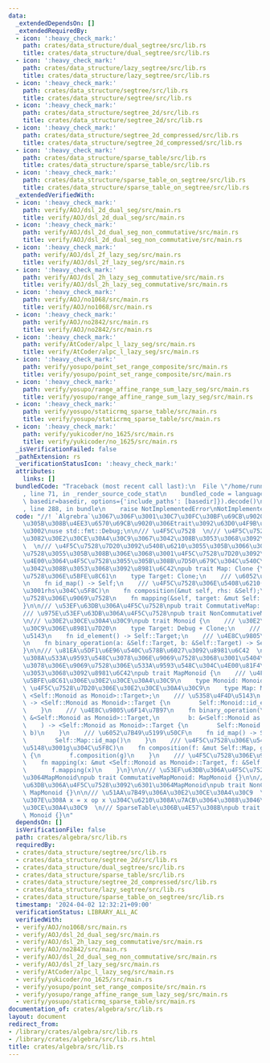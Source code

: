 ```yaml
---
data:
  _extendedDependsOn: []
  _extendedRequiredBy:
  - icon: ':heavy_check_mark:'
    path: crates/data_structure/dual_segtree/src/lib.rs
    title: crates/data_structure/dual_segtree/src/lib.rs
  - icon: ':heavy_check_mark:'
    path: crates/data_structure/lazy_segtree/src/lib.rs
    title: crates/data_structure/lazy_segtree/src/lib.rs
  - icon: ':heavy_check_mark:'
    path: crates/data_structure/segtree/src/lib.rs
    title: crates/data_structure/segtree/src/lib.rs
  - icon: ':heavy_check_mark:'
    path: crates/data_structure/segtree_2d/src/lib.rs
    title: crates/data_structure/segtree_2d/src/lib.rs
  - icon: ':heavy_check_mark:'
    path: crates/data_structure/segtree_2d_compressed/src/lib.rs
    title: crates/data_structure/segtree_2d_compressed/src/lib.rs
  - icon: ':heavy_check_mark:'
    path: crates/data_structure/sparse_table/src/lib.rs
    title: crates/data_structure/sparse_table/src/lib.rs
  - icon: ':heavy_check_mark:'
    path: crates/data_structure/sparse_table_on_segtree/src/lib.rs
    title: crates/data_structure/sparse_table_on_segtree/src/lib.rs
  _extendedVerifiedWith:
  - icon: ':heavy_check_mark:'
    path: verify/AOJ/dsl_2d_dual_seg/src/main.rs
    title: verify/AOJ/dsl_2d_dual_seg/src/main.rs
  - icon: ':heavy_check_mark:'
    path: verify/AOJ/dsl_2d_dual_seg_non_commutative/src/main.rs
    title: verify/AOJ/dsl_2d_dual_seg_non_commutative/src/main.rs
  - icon: ':heavy_check_mark:'
    path: verify/AOJ/dsl_2f_lazy_seg/src/main.rs
    title: verify/AOJ/dsl_2f_lazy_seg/src/main.rs
  - icon: ':heavy_check_mark:'
    path: verify/AOJ/dsl_2h_lazy_seg_commutative/src/main.rs
    title: verify/AOJ/dsl_2h_lazy_seg_commutative/src/main.rs
  - icon: ':heavy_check_mark:'
    path: verify/AOJ/no1068/src/main.rs
    title: verify/AOJ/no1068/src/main.rs
  - icon: ':heavy_check_mark:'
    path: verify/AOJ/no2842/src/main.rs
    title: verify/AOJ/no2842/src/main.rs
  - icon: ':heavy_check_mark:'
    path: verify/AtCoder/alpc_l_lazy_seg/src/main.rs
    title: verify/AtCoder/alpc_l_lazy_seg/src/main.rs
  - icon: ':heavy_check_mark:'
    path: verify/yosupo/point_set_range_composite/src/main.rs
    title: verify/yosupo/point_set_range_composite/src/main.rs
  - icon: ':heavy_check_mark:'
    path: verify/yosupo/range_affine_range_sum_lazy_seg/src/main.rs
    title: verify/yosupo/range_affine_range_sum_lazy_seg/src/main.rs
  - icon: ':heavy_check_mark:'
    path: verify/yosupo/staticrmq_sparse_table/src/main.rs
    title: verify/yosupo/staticrmq_sparse_table/src/main.rs
  - icon: ':heavy_check_mark:'
    path: verify/yukicoder/no_1625/src/main.rs
    title: verify/yukicoder/no_1625/src/main.rs
  _isVerificationFailed: false
  _pathExtension: rs
  _verificationStatusIcon: ':heavy_check_mark:'
  attributes:
    links: []
  bundledCode: "Traceback (most recent call last):\n  File \"/home/runner/.local/lib/python3.10/site-packages/onlinejudge_verify/documentation/build.py\"\
    , line 71, in _render_source_code_stat\n    bundled_code = language.bundle(stat.path,\
    \ basedir=basedir, options={'include_paths': [basedir]}).decode()\n  File \"/home/runner/.local/lib/python3.10/site-packages/onlinejudge_verify/languages/rust.py\"\
    , line 288, in bundle\n    raise NotImplementedError\nNotImplementedError\n"
  code: "//! `Algrebra`\u3067\u306F\u3001\u30C7\u30FC\u30BF\u69CB\u9020\u306B\u4E57\
    \u305B\u308B\u4EE3\u6570\u69CB\u9020\u306Etrait\u3092\u63D0\u4F9B\u3057\u307E\u3059\
    \u3002\nuse std::fmt::Debug;\n\n/// \u4F5C\u7528  \n/// \u4F5C\u7528\u81EA\u4F53\
    \u3082\u30E2\u30CE\u30A4\u30C9\u3067\u3042\u308B\u3053\u3068\u3092\u8981\u6C42\
    \  \n/// \u4F5C\u7528\u7D20\u3092\u5408\u6210\u3055\u305B\u3066\u304B\u3089\u4F5C\
    \u7528\u3055\u305B\u308B\u306E\u3068\u3001\u4F5C\u7528\u7D20\u3092\u4E00\u3064\
    \u4E00\u3064\u4F5C\u7528\u3055\u305B\u308B\u7D50\u679C\u304C\u540C\u3058\u3067\
    \u3042\u308B\u3053\u3068\u3092\u8981\u6C42\npub trait Map: Clone {\n    /// \u4F5C\
    \u7528\u306E\u5BFE\u8C61\n    type Target: Clone;\n    /// \u6052\u7B49\u5199\u50CF\
    \n    fn id_map() -> Self;\n    /// \u4F5C\u7528\u306E\u5408\u6210(self\u304C\u5148\
    \u3001rhs\u304C\u5F8C)\n    fn composition(&mut self, rhs: &Self);\n    /// \u4F5C\
    \u7528\u306E\u9069\u7528\n    fn mapping(&self, target: &mut Self::Target);\n\
    }\n\n/// \u53EF\u63DB\u306A\u4F5C\u7528\npub trait CommutativeMap: Map {}\n\n\
    /// \u975E\u53EF\u63DB\u306A\u4F5C\u7528\npub trait NonCommutativeMap: Map {}\n\
    \n/// \u30E2\u30CE\u30A4\u30C9\npub trait Monoid {\n    /// \u30E2\u30CE\u30A4\
    \u30C9\u306E\u8981\u7D20\n    type Target: Debug + Clone;\n    /// \u5358\u4F4D\
    \u5143\n    fn id_element() -> Self::Target;\n    /// \u4E8C\u9805\u6F14\u7B97\
    \n    fn binary_operation(a: &Self::Target, b: &Self::Target) -> Self::Target;\n\
    }\n\n/// \u81EA\u5DF1\u6E96\u540C\u578B\u6027\u3092\u8981\u6C42  \n/// \u3064\u307E\
    \u308A\u533A\u9593\u548C\u3078\u306E\u9069\u7528\u3068\u3001\u5404\u8981\u7D20\
    \u3078\u306E\u9069\u7528\u306E\u533A\u9593\u548C\u304C\u4E00\u81F4\u3059\u308B\
    \u3053\u3068\u3092\u8981\u6C42\npub trait MapMonoid {\n    /// \u4F5C\u7528\u306E\
    \u5BFE\u8C61\u306E\u30E2\u30CE\u30A4\u30C9\n    type Monoid: Monoid;\n    ///\
    \ \u4F5C\u7528\u7D20\u306E\u30E2\u30CE\u30A4\u30C9\n    type Map: Map<Target =\
    \ <Self::Monoid as Monoid>::Target>;\n    /// \u5358\u4F4D\u5143\n    fn id_element()\
    \ -> <Self::Monoid as Monoid>::Target {\n        Self::Monoid::id_element()\n\
    \    }\n    /// \u4E8C\u9805\u6F14\u7B97\n    fn binary_operation(\n        a:\
    \ &<Self::Monoid as Monoid>::Target,\n        b: &<Self::Monoid as Monoid>::Target,\n\
    \    ) -> <Self::Monoid as Monoid>::Target {\n        Self::Monoid::binary_operation(a,\
    \ b)\n    }\n    /// \u6052\u7B49\u5199\u50CF\n    fn id_map() -> Self::Map {\n\
    \        Self::Map::id_map()\n    }\n    /// \u4F5C\u7528\u306E\u5408\u6210(f\u304C\
    \u5148\u3001g\u304C\u5F8C)\n    fn composition(f: &mut Self::Map, g: &Self::Map)\
    \ {\n        f.composition(g)\n    }\n    /// \u4F5C\u7528\u306E\u9069\u7528\n\
    \    fn mapping(x: &mut <Self::Monoid as Monoid>::Target, f: &Self::Map) {\n \
    \       f.mapping(x)\n    }\n}\n\n/// \u53EF\u63DB\u306A\u4F5C\u7528\u3092\u6301\
    \u3064MapMonoid\npub trait CommutativeMapMonoid: MapMonoid {}\n\n/// \u975E\u53EF\
    \u63DB\u306A\u4F5C\u7528\u3092\u6301\u3064MapMonoid\npub trait NonCommutativeMapMonoid:\
    \ MapMonoid {}\n\n/// \u51AA\u7B49\u306A\u30E2\u30CE\u30A4\u30C9  \n/// \u3064\
    \u307E\u308A x = x op x \u304C\u6210\u308A\u7ACB\u3064\u3088\u3046\u306A\u30E2\
    \u30CE\u30A4\u30C9  \n/// SparseTable\u306B\u4E57\u308B\npub trait IdempotentMonoid:\
    \ Monoid {}\n"
  dependsOn: []
  isVerificationFile: false
  path: crates/algebra/src/lib.rs
  requiredBy:
  - crates/data_structure/segtree/src/lib.rs
  - crates/data_structure/segtree_2d/src/lib.rs
  - crates/data_structure/dual_segtree/src/lib.rs
  - crates/data_structure/sparse_table/src/lib.rs
  - crates/data_structure/segtree_2d_compressed/src/lib.rs
  - crates/data_structure/lazy_segtree/src/lib.rs
  - crates/data_structure/sparse_table_on_segtree/src/lib.rs
  timestamp: '2024-04-02 12:32:21+09:00'
  verificationStatus: LIBRARY_ALL_AC
  verifiedWith:
  - verify/AOJ/no1068/src/main.rs
  - verify/AOJ/dsl_2d_dual_seg/src/main.rs
  - verify/AOJ/dsl_2h_lazy_seg_commutative/src/main.rs
  - verify/AOJ/no2842/src/main.rs
  - verify/AOJ/dsl_2d_dual_seg_non_commutative/src/main.rs
  - verify/AOJ/dsl_2f_lazy_seg/src/main.rs
  - verify/AtCoder/alpc_l_lazy_seg/src/main.rs
  - verify/yukicoder/no_1625/src/main.rs
  - verify/yosupo/point_set_range_composite/src/main.rs
  - verify/yosupo/range_affine_range_sum_lazy_seg/src/main.rs
  - verify/yosupo/staticrmq_sparse_table/src/main.rs
documentation_of: crates/algebra/src/lib.rs
layout: document
redirect_from:
- /library/crates/algebra/src/lib.rs
- /library/crates/algebra/src/lib.rs.html
title: crates/algebra/src/lib.rs
---
```

